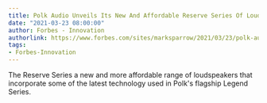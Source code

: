 ```yaml
---
title: Polk Audio Unveils Its New And Affordable Reserve Series Of Loudspeakers
date: "2021-03-23 08:00:00"
author: Forbes - Innovation
authorlink: https://www.forbes.com/sites/marksparrow/2021/03/23/polk-audio-unveils-its-new-and-affordable-reserve-series-of-loudspeakers/
tags:
- Forbes-Innovation
---
```

The Reserve Series a new and more affordable range of loudspeakers that incorporate some of the latest technology used in Polk's flagship Legend Series.